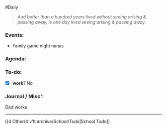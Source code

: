 #Daily
>*And better than a hundred years lived without seeing arising & passing away, is one day lived seeing arising & passing away.*
### Events:
- Family game night
	nanas

### Agenda:


### To-do:
- [x] **work**?
	No

### Journal / Misc':
Dad works

---
[[4 Other/4 v'lt archive/School/Todo|School Todo]]
